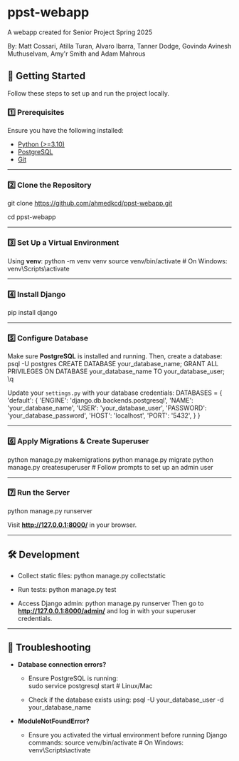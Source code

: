 # ppst-webapp

A webapp created for Senior Project Spring 2025

By: Matt Cossari, Atilla Turan, Alvaro Ibarra, Tanner Dodge, Govinda Avinesh Muthuselvam, Amy'r Smith and Adam Mahrous

## 🚀 Getting Started

Follow these steps to set up and run the project locally.

### 1️⃣ Prerequisites
Ensure you have the following installed:
- [Python (>=3.10)](https://www.python.org/downloads/)
- [PostgreSQL](https://www.postgresql.org/download/)
- [Git](https://git-scm.com/)
---

### 2️⃣ Clone the Repository
git clone https://github.com/ahmedkcd/ppst-webapp.git

cd ppst-webapp

---

### 3️⃣ Set Up a Virtual Environment
Using **venv**:
python -m venv venv
source venv/bin/activate  # On Windows: venv\Scripts\activate


---

### 4️⃣ Install Django
pip install django

---

### 5️⃣ Configure Database
Make sure **PostgreSQL** is installed and running. Then, create a database:
psql -U postgres
CREATE DATABASE your_database_name;
GRANT ALL PRIVILEGES ON DATABASE your_database_name TO your_database_user;
\q

Update your `settings.py` with your database credentials:
DATABASES = {
    'default': {
        'ENGINE': 'django.db.backends.postgresql',
        'NAME': 'your_database_name',
        'USER': 'your_database_user',
        'PASSWORD': 'your_database_password',
        'HOST': 'localhost',
        'PORT': '5432',
    }
}

---

### 6️⃣ Apply Migrations & Create Superuser
python manage.py makemigrations
python manage.py migrate
python manage.py createsuperuser  # Follow prompts to set up an admin user

---

### 7️⃣ Run the Server
python manage.py runserver

Visit **http://127.0.0.1:8000/** in your browser.

---

## 🛠 Development
- Collect static files:
  python manage.py collectstatic

- Run tests:
  python manage.py test

- Access Django admin:
  python manage.py runserver
  Then go to **http://127.0.0.1:8000/admin/** and log in with your superuser credentials.

---

## 🐛 Troubleshooting
- **Database connection errors?**  
  - Ensure PostgreSQL is running:  
    sudo service postgresql start  # Linux/Mac
  
  - Check if the database exists using:
    psql -U your_database_user -d your_database_name

- **ModuleNotFoundError?**  
  - Ensure you activated the virtual environment before running Django commands:
    source venv/bin/activate  # On Windows: venv\Scripts\activate

